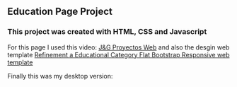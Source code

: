 ## Education Page Project 
### This project was created with HTML, CSS and Javascript 

For this page I used this video: [J&G Proyectos Web](https://www.youtube.com/watch?v=RgSWh5jIx2A) and also the desgin web template [Refinement a Educational Category Flat Bootstrap Responsive web template](https://w3layouts.com/template/refinement-educational-category-flat-bootstrap-responsive-web-template/)

Finally this was my desktop version: 
